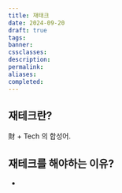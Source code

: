 ```yaml
---
title: 재태크
date: 2024-09-20
draft: true
tags:
banner:
cssclasses:
description:
permalink:
aliases:
completed:
---
```

## 재테크란?
財 + Tech 의 합성어.

## 재테크를 해야하는 이유?
- 
